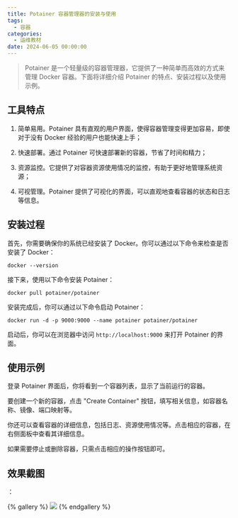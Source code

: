 ```yaml
---
title: Potainer 容器管理器的安装与使用
tags:
  - 容器
categories:
  - 运维教材
date: 2024-06-05 00:00:00
---
```


> Potainer 是一个轻量级的容器管理器，它提供了一种简单而高效的方式来管理 Docker 容器。下面将详细介绍 Potainer 的特点、安装过程以及使用示例。

<!-- more -->

## 工具特点

1. 简单易用。Potainer 具有直观的用户界面，使得容器管理变得更加容易，即使对于没有 Docker 经验的用户也能快速上手；

2. 快速部署。通过 Potainer 可快速部署新的容器，节省了时间和精力；

3. 资源监控。它提供了对容器资源使用情况的监控，有助于更好地管理系统资源；

4. 可视管理。Potainer 提供了可视化的界面，可以直观地查看容器的状态和日志等信息。

## 安装过程

首先，你需要确保你的系统已经安装了 Docker。你可以通过以下命令来检查是否安装了 Docker：

```
docker --version
```

接下来，使用以下命令安装 Potainer：

```
docker pull potainer/potainer
```

安装完成后，你可以通过以下命令启动 Potainer：

```
docker run -d -p 9000:9000 --name potainer potainer/potainer
```

启动后，你可以在浏览器中访问 `http://localhost:9000` 来打开 Potainer 的界面。

## 使用示例

登录 Potainer 界面后，你将看到一个容器列表，显示了当前运行的容器。

要创建一个新的容器，点击 "Create Container" 按钮，填写相关信息，如容器名称、镜像、端口映射等。

你还可以查看容器的详细信息，包括日志、资源使用情况等。点击相应的容器，在右侧面板中查看其详细信息。

如果需要停止或删除容器，只需点击相应的操作按钮即可。

## 效果截图

：

{% gallery %}
![](https://cdn.dusays.com/2024/06/713-1.jpg)
{% endgallery %}